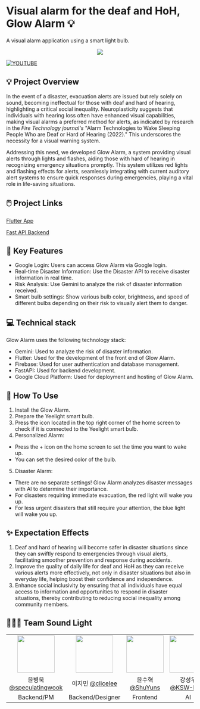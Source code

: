 # Visual alarm for the deaf and HoH, Glow Alarm 💡
A visual alarm application using a smart light bulb.

<p align="center">
  <img src="https://github.com/sound-light/.github/assets/131771046/7973a3fa-49ac-48e2-a145-6c9cfef63a73">
</p>

[![YOUTUBE](https://github.com/sound-light/.github/assets/105579811/9b3ed493-156c-4ca8-ac04-913b0cc35fa6)](https://youtu.be/XQT0ta_FMbk?si=iK0I9bXUmV9ckVYG)

## 💡 Project Overview
In the event of a disaster, evacuation alerts are issued but rely solely on sound, becoming ineffectual for those with deaf and hard of hearing, highlighting a critical social inequality. Neuroplasticity suggests that individuals with hearing loss often have enhanced visual capabilities, making visual alarms a preferred method for alerts, as indicated by research in the *Fire Technology journal's* "Alarm Technologies to Wake Sleeping People Who are Deaf or Hard of Hearing (2022)." This underscores the necessity for a visual warning system.

Addressing this need, we developed Glow Alarm, a system providing visual alerts through lights and flashes, aiding those with hard of hearing in recognizing emergency situations promptly. This system utilizes red lights and flashing effects for alerts, seamlessly integrating with current auditory alert systems to ensure quick responses during emergencies, playing a vital role in life-saving situations.


## 🖱️ Project Links

[Flutter App](https://github.com/sound-light/sound_light_app)

[Fast API Backend](https://github.com/sound-light/sound-light-backend)


## 🔑 Key Features

- Google Login: Users can access Glow Alarm via Google login.
- Real-time Disaster Information: Use the Disaster API to receive disaster information in real time.
- Risk Analysis: Use Gemini to analyze the risk of disaster information received.
- Smart bulb settings: Show various bulb color, brightness, and speed of different bulbs depending on their risk to visually alert them to danger.


## 💻 Technical stack

Glow Alarm uses the following technology stack:

- Gemini: Used to analyze the risk of disaster information.
- Flutter: Used for the development of the front end of Glow Alarm.
- Firebase: Used for user authentication and database management.
- FastAPI: Used for backend development.
- Google Cloud Platform: Used for deployment and hosting of Glow Alarm.


## 📱 How To Use

1. Install the Glow Alarm.
2. Prepare the Yeelight smart bulb.
3. Press the icon located in the top right corner of the home screen to check if it is connected to the Yeelight smart bulb.
4. Personalized Alarm:
- Press the + icon on the home screen to set the time you want to wake up.
- You can set the desired color of the bulb.
  
5. Disaster Alarm:
- There are no separate settings! Glow Alarm analyzes disaster messages with AI to determine their importance.
- For disasters requiring immediate evacuation, the red light will wake you up.
- For less urgent disasters that still require your attention, the blue light will wake you up.



## ✨ Expectation Effects

1. Deaf and hard of hearing will become safer in disaster situations since they can swiftly respond to emergencies through visual alerts, facilitating smoother prevention and response during accidents.
2. Improve the quality of daily life for deaf and HoH as they can receive various alerts more effectively, not only in disaster situations but also in everyday life, helping boost their confidence and independence.
3.  Enhance social inclusivity by ensuring that all individuals have equal access to information and opportunities to respond in disaster situations, thereby contributing to reducing social inequality among community members.


## 🧑🏻‍💻 Team Sound Light 

|     |     |     |     |
|:---:|:---:|:---:|:---:|
|<img src="https://github.com/sound-light/.github/assets/131771046/5c967e14-ea13-4bbe-8b44-4bac8dc975ac" height="100px">|<img src="https://github.com/sound-light/.github/assets/131771046/570263ce-c5a6-46a5-b8fd-d03bb8ec2302" height="100px">|<img src="https://github.com/sound-light/.github/assets/131771046/a31063e7-68d5-416d-bc48-f61f9bc11499" height="100px">|<img src="https://github.com/sound-light/.github/assets/131771046/9159c4ea-166b-4df8-9294-939bf7ce3f87" height="100px">|
|윤병욱 [@speculatingwook](https://github.com/speculatingwook)|이지민 [@clicelee](https://github.com/clicelee)|윤수혁 [@ShuYuns](https://github.com/ShuYuns)|강성우 [@KSW-KSM](https://github.com/KSW-KSM)|
|Backend/PM|Backend/Designer|Frontend|AI|


